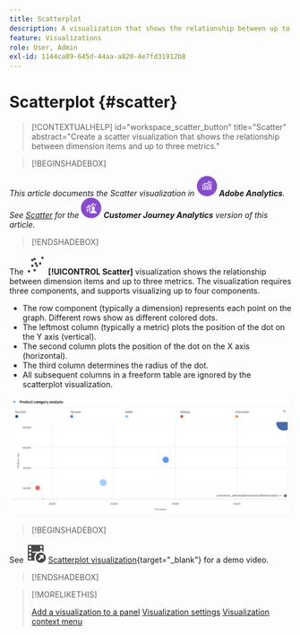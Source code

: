 ```yaml
---
title: Scatterplot
description: A visualization that shows the relationship between up to three metrics.
feature: Visualizations
role: User, Admin
exl-id: 1144ca89-645d-44aa-a820-4e7fd31912b8
---
```

# Scatterplot {#scatter}

<!-- markdownlint-disable MD034 -->

>[!CONTEXTUALHELP]
>id="workspace_scatter_button"
>title="Scatter"
>abstract="Create a scatter visualization that shows the relationship between dimension items and up to three metrics."

<!-- markdownlint-enable MD034 -->


>[!BEGINSHADEBOX]

_This article documents the Scatter visualization in_ ![AdobeAnalytics](/help/assets/icons/AdobeAnalytics.svg) _**Adobe Analytics**._<br/>_See [Scatter](https://experienceleague.adobe.com/en/docs/analytics-platform/using/cja-workspace/visualizations/scatterplot)  for the_ ![CustomerJourneyAnalytics](/help/assets/icons/CustomerJourneyAnalytics.svg) _**Customer Journey Analytics** version of this article._

>[!ENDSHADEBOX]


The ![GraphScatter](/help/assets/icons/GraphScatter.svg) **[!UICONTROL Scatter]** visualization shows the relationship between dimension items and up to three metrics. The visualization requires three components, and supports visualizing up to four components.

* The row component (typically a dimension) represents each point on the graph. Different rows show as different colored dots.
* The leftmost column (typically a metric) plots the position of the dot on the Y axis (vertical).
* The second column plots the position of the dot on the X axis (horizontal).
* The third column determines the radius of the dot.
* All subsequent columns in a freeform table are ignored by the scatterplot visualization.

![Scatterplot example showing multiple dimension items ](assets/scatter.png)


>[!BEGINSHADEBOX]

See ![VideoCheckedOut](/help/assets/icons/VideoCheckedOut.svg) [Scatterplot visualization](https://video.tv.adobe.com/v/334459/?quality=12){target=&#34;_blank&#34;} for a demo video.

>[!ENDSHADEBOX]


>[!MORELIKETHIS]
>
>[Add a visualization to a panel](/help/analysis-workspace/visualizations/freeform-analysis-visualizations.md#add-visualizations-to-a-panel)
>[Visualization settings](/help/analysis-workspace/visualizations/freeform-analysis-visualizations.md#settings)
>[Visualization context menu](/help/analysis-workspace/visualizations/freeform-analysis-visualizations.md#context-menu)
>
